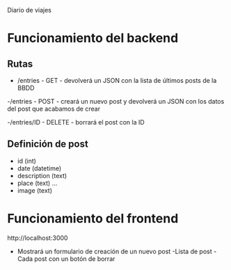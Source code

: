 Diario de viajes

# Funcionamiento del backend

## Rutas

- /entries - GET - devolverá un JSON con la lista de últimos posts de la BBDD

-/entries - POST - creará un nuevo post y devolverá un JSON con los datos del post que acabamos de crear

-/entries/ID - DELETE - borrará el post con la ID

## Definición de post

- id (int)
- date (datetime)
- description (text)
- place (text)
  ...
- image (text)

# Funcionamiento del frontend

http://localhost:3000

- Mostrará un formulario de creación de un nuevo post
  -Lista de post
  -Cada post con un botón de borrar
